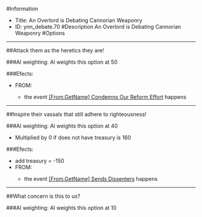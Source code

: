 #Information
 - Title: An Overlord is Debating Cannorian Weaponry
 - ID: ynn_debate.70
#Description
An Overlord is Debating Cannorian Weaponry
#Options

___
##Attack them as the heretics they are!

###AI weighting:
AI weights this option at 50


###Efects:<ul><li>FROM:</li><ul><li>the event [[From.GetName] Condemns Our Reform Effort](../events/from_getname_condemns_our_reform_effort.md) happens</li></ul></ul>

___
##Inspire their vassals that still adhere to righteousness!

###AI weighting:
AI weights this option at 40
 - Multiplied by 0 if does not have treasury is 160


###Efects:<ul><li>add treasury = -150</li><li>FROM:</li><ul><li>the event [[From.GetName] Sends Dissenters](../events/from_getname_sends_dissenters.md) happens</li></ul></ul>

___
##What concern is this to us?

###AI weighting:
AI weights this option at 10

